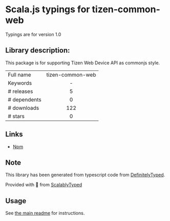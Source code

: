 
# Scala.js typings for tizen-common-web

Typings are for version 1.0

## Library description:
This package is for supporting Tizen Web Device API as commonjs style.

|                    |                 |
| ------------------ | :-------------: |
| Full name          | tizen-common-web |
| Keywords           | - |
| # releases         | 5 |
| # dependents       | 0 |
| # downloads        | 122 |
| # stars            | 0 |

## Links
- [Npm](https://www.npmjs.com/package/tizen-common-web)
    


## Note
This library has been generated from typescript code from [DefinitelyTyped](https://definitelytyped.org).

Provided with :purple_heart: from [ScalablyTyped](https://github.com/oyvindberg/ScalablyTyped)

## Usage
See [the main readme](../../readme.md) for instructions.


